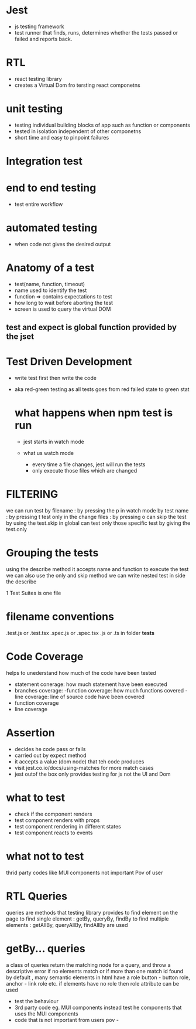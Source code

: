 # Jest

- js testing framework
- test runner that finds, runs, determines whether the tests passed or failed and reports back.

# RTL

- react testing library
- creates a Virtual Dom fro tersting react componetns

# unit testing

- testing individual building blocks of app such as function or components
- tested in isolation independent of other componetns
- short time and easy to pinpoint failures

# Integration test

# end to end testing

- test entire workflow

# automated testing

- when code not gives the desired output

# Anatomy of a test

- test(name, function, timeout)
- name used to identify the test
- function => contains expectations to test
- how long to wait before aborting the test
- screen is used to query the virtual DOM

## test and expect is global function provided by the jset

# Test Driven Development

- write test first then write the code
- aka red-green testing as all tests goes from red failed state to green stat

  # what happens when npm test is run

  - jest starts in watch mode
  - what us watch mode

    - every time a file changes, jest will run the tests
    - only execute those files which are changed

# FILTERING

we can run test by filename : by pressing the p in watch mode by test name : by pressing t test only in the change files : by pressing o can skip the test by using the test.skip in global can test only those specific test by giving the test.only

# Grouping the tests

using the describe method it accepts name and function to execute the test we can also use the only and skip method we can write nested test in side the describe

1 Test Suites is one file

# filename conventions

.test.js or .test.tsx .spec.js or .spec.tsx .js or .ts in folder **tests**

# Code Coverage

helps to unederstand how much of the code have been tested

- statement conerage: how much statement have been executed
- branches coverage: -function coverage: how much functions covered -line coverage: line of source code have been covered
- function coverage
- line coverage

# Assertion

- decides he code pass or fails
- carried out by expect method
- it accepts a value (dom node) that teh code produces
- visit jest.co.io/docs/using-matches for more match cases
- jest outof the box only provides testing for js not the UI and Dom

# what to test

- check if the component renders
- test component renders with props
- test component rendering in different states
- test component reacts to events

# what not to test

thrid party codes like MUI components
not important Pov of user

# RTL Queries

queries are methods that testing library provides to find element on the page
to find single element : getBy, queryBy, findBy
to find multiple elements : getAllBy, queryAllBy, findAllBy
are used

# getBy... queries

a class of queries return the matching node for a query, and throw a descriptive error if no elements match or if more than one match id found
by default , many semantic elements in html have a role
button - button role, anchor - link role etc.
if elements have no role then role attribute can be used

- test the behaviour
- 3rd party code eg. MUI components instead test he components that uses the MUI components
- code that is not important from users pov -
